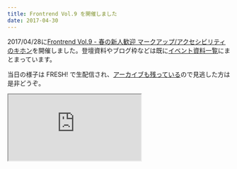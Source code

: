 ```yaml
---
title: Frontrend Vol.9 を開催しました
date: 2017-04-30
---
```


2017/04/28に[Frontrend Vol.9 - 春の新人歓迎 マークアップ/アクセシビリティのキホン](https://frontrend.connpass.com/event/53985/)を開催しました。登壇資料やブログ枠などは既に[イベント資料一覧](https://frontrend.connpass.com/event/53985/presentation/)にまとまっています。

当日の様子は FRESH! で生配信され、[アーカイブも残っている](https://freshlive.tv/tech-conference/109133)ので見逃した方は是非どうぞ。

<iframe title="Frontrend Vol.9 - 春の新人歓迎 マークアップ/アクセシビリティのキホン | FRESH!（フレッシュ） - 生放送がログイン不要・高画質で見放題" src="https://freshlive.tv/embed/109133"></iframe>
